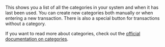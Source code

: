 This shows you a list of all the categories in your system and when it has last been used. You can create new categories both manually or when entering a new transaction. There is also a special button for transactions without a category.

If you want to read more about categories, check out the [official documentation on categories](https://firefly-iii.readthedocs.io/en/latest/concepts/categories.html).

